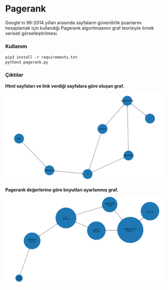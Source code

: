 # Pagerank
Google'ın 96-2014 yılları arasında sayfaların güvenilirlik puanlarını hesaplamak için kullandığı Pagerank algoritmasının graf teorisiyle örnek veriseti görselleştirilmesi.

### Kullanım

```shell
pip3 install -r requirements.txt
python3 pagerank.py
```



### Çıktılar



**Html sayfaları ve link verdiği sayfalara göre oluşan graf.**

![](./images/Figure_1.png)



**Pagerank değerlerine göre boyutları ayarlanmış graf.**









![](./images/Figure_2.png)
